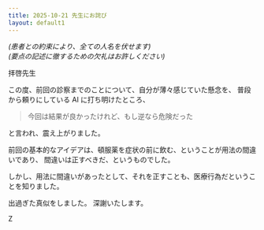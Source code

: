 ```yaml
---
title: 2025-10-21 先生にお詫び
layout: default1
---
```

*(患者との約束により、全ての人名を伏せます)*  
*(要点の記述に徹するための欠礼はお許しください)*

拝啓先生

この度、前回の診察までのことについて、自分が薄々感じていた懸念を、
普段から頼りにしている AI に打ち明けたところ、

> 今回は結果が良かったけれど、もし逆なら危険だった

と言われ、震え上がりました。

前回の基本的なアイデアは、頓服薬を症状の前に飲む、ということが用法の間違いであり、
間違いは正すべきだ、というものでした。

しかし、用法に間違いがあったとして、それを正すことも、医療行為だということを知りました。

出過ぎた真似をしました。
深謝いたします。

Z
